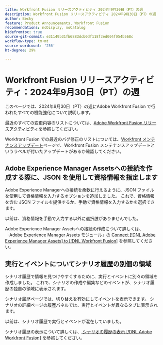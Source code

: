 ```yaml
---
title: Workfront Fusion リリースアクティビティ 2024年9月30日（PT）の週
description: Workfront Fusion リリースアクティビティ 2024年9月30日（PT）の週
author: Becky
feature: Product Announcements, Workfront Fusion
recommendations: noDisplay, noCatalog
hidefromtoc: true
source-git-commit: e31149b31fb6883dcb0df118f3ed004f054b568c
workflow-type: tm+mt
source-wordcount: '256'
ht-degree: 29%

---
```


# Workfront Fusion リリースアクティビティ：2024年9月30日（PT）の週

このページでは、2024年9月30日（PT）の週にAdobe Workfront Fusion で行われたすべての機能強化について説明します。

最近のすべての変更内容のリストについては、[Adobe Workfront Fusion リリースアクティビティ](../../../product-announcements/product-releases/fusion-release-activity/fusion-release-activity.md)を参照してください。

Workfront Fusion での最近のバグ修正のリストについては、[Workfront メンテナンスアップデート](https://experienceleague.adobe.com/docs/workfront-known-issues/releases/current-updates.html?lang=ja)ページで、Workfront Fusion メンテナンスアップデートというラベルが付いたアップデートがあるか確認してください。

## Adobe Experience Manager Assetsへの接続を作成する際に、JSON を使用して資格情報を指定します

Adobe Experience Managerへの接続を柔軟に行えるように、JSON ファイルを使用して資格情報を入力するオプションを追加しました。 これで、資格情報を含む JSON ファイルを提供するか、手動で資格情報を入力するかを選択できます。

以前は、資格情報を手動で入力する以外に選択肢がありませんでした。

Adobe Experience Manager Assetsへの接続の作成について詳しくは、「Adobe Experience Manager Assets モジュール」の [Connect [!DNL Adobe Experience Manager Assets] to [!DNL Workfront Fusion]](/help/quicksilver/workfront-fusion/apps-and-their-modules/aem-assets-modules.md#connect-adobe-experience-manager-assets-to-workfront-fusion) を参照してください。

## 実行とイベントについてシナリオ履歴の別個の領域

シナリオ履歴で情報を見つけやすくするために、実行とイベントに別々の領域を作成しました。 これで、シナリオの作成や編集などのイベントが、シナリオ履歴の独自の領域に表示されます。

シナリオ履歴ページでは、切り替えを有効にしてイベントを表示できます。 シナリオの詳細ページの履歴パネルでは、実行とイベントが異なるタブに表示されます。

以前は、シナリオ履歴で実行とイベントが混在していました。

シナリオ履歴の表示について詳しくは、[ シナリオの履歴の表示  [!DNL Adobe Workfront Fusion]](/help/quicksilver/workfront-fusion/scenarios/view-scenario-execution-history.md) を参照してください。


